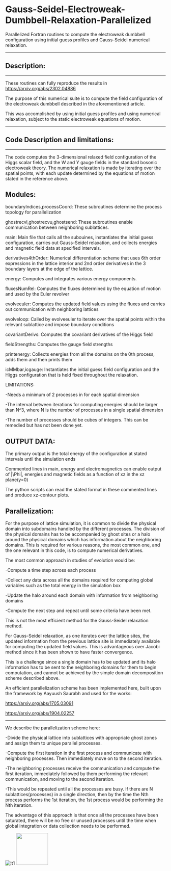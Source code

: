 # Gauss-Seidel-Electroweak-Dumbbell-Relaxation-Parallelized
Parallelized Fortran routines to compute the electroweak dumbbell configuration using initial guess profiles and Gauss-Seidel numerical relaxation.

-----------------------------------------------------------------------------------------------------------------------------------------------------

Description:
---------------------------------
-----------------------------------------------------------------------------------------------------------------------------------------------------

These routines can fully reproduce the results in https://arxiv.org/abs/2302.04886

The purpose of this numerical suite is to compute the field configuration of the electroweak dumbbell described in the aforementioned article. 

This was accomplished by using initial guess profiles and using numerical relaxation, subject to the static electroweak equations of motion.

-----------------------------------------------------------------------------------------------------------------------------------------------------

Code Description and limitations:
---------------------------------
-----------------------------------------------------------------------------------------------------------------------------------------------------

The code computes the 3-dimensional relaxed field configuration of the Higgs scalar field, and the W and Y gauge fields in the standard bosonic electroweak 
theory. The numerical relaxation is made by iterating over the spatial points, with each update determined by the equations of motion stated in the reference above.

Modules:
-------

boundaryIndices,processCoord: These subroutines determine the process topology for parallelization

ghostrecvl,ghostrecvu,ghostsend: These subroutines enable communication between neighboring sublattices.

main: Main file that calls all the subouines, instantiates the initial guess configuration, carries out Gauss-Seidel relaxation, and collects energies and magnetic field data at specified intervals.

derivatives4thOrder: Numerical differentiation scheme that uses 6th order expressions in the lattice interior and 2nd order derivatives in the 3 boundary layers at the edge of the lattice.

energy: Computes and integrates various energy components.

fluxesNumRel: Computes the fluxes determined by the equation of motion and used by the Euler revolver

evolveeuler: Computes the updated field values using the fluxes and carries out communication with neighboring lattices

evolveloop: Called by evolveeuler to iterate over the spatial points within the relevant sublattice and impose boundary conditions

covariantDerivs: Computes the covariant derivatives of the Higgs field

fieldStrengths: Computes the gauge field strengths

printenergy: Collects energies from all the domains on the 0th process, adds them and then prints them

icMMbar,icgauge: Instantiates the initial guess field configuration and the Higgs configuration that is held fixed throughout the relaxation.

LIMITATIONS:

-Needs a minimum of 2 processes in for each spatial dimension

-The interval between iterations for computing energies should be larger than N^3, where N is the number of processes in a single spatial dimension

-The number of processes should be cubes of integers. This can be remedied but has not been done yet.

OUTPUT DATA:
-----------

The primary output is the total energy of the configuration at stated intervals until the simulation ends

Commented lines in main, energy and electromagnetics can enable output of |\Phi|, energies and magnetic fields as a function of xz in the xz plane(y=0)

The python scripts can read the stated format in these commented lines and produce xz-contour plots.

Parallelization:
----------------
For the purpose of lattice simulation, it is common to divide the physical domain into subdomains handled by the different processes.
The division of the physical domains has to be accompanied by ghost sites or a halo around the physical domains which has information about the neighboring 
domains. This is required for various reasons, the most common one, and the one relevant in this code, is to compute numerical derivatives.

The most common approach in studies of evolution would be:

-Compute a time step across each process

-Collect any data across all the domains required for computing global variables such as the total energy in the simulation box

-Update the halo around each domain with information from neighboring domains

-Compute the next step and repeat until some criteria have been met.

This is not the most efficient method for the Gauss-Seidel relaxation method.

For Gauss-Seidel relaxation, as one iterates over the lattice sites, the updated information from the previous lattice site is immediately available
for computing the updated field values. This is advantageous over Jacobi method since it has been shown to have faster convergence.

This is a challenge since a single domain has to be updated and its halo information has to be sent to the neighboring domains for them to begin computation,
and cannot be achieved by the simple domain decomposition scheme described above.

An efficient parallelization scheme has been implemented here, built upon the framework by Aayuush Saurabh and used for the works:

https://arxiv.org/abs/1705.03091

https://arxiv.org/abs/1904.02257

-----------------------------------------------------------------------------------------------------------------------------------------------------

We describe the parallelization scheme here:

-Divide the physical lattice into sublattices with appropriate ghost zones and assign them to unique parallel processes.

-Compute the first iteration in the first process and communicate with neighboring processes. Then immediately move on to the second iteration.

-The neighboring processes receive the communication and compute the first iteration, immediately followed by them performing the relevant communication, and moving to the second iteration.

-This would be repeated until all the processes are busy. If there are N sublattices(processes) in a single direction, then by the time the Nth process performs the 1st iteration, the 1st process would be performing the Nth iteration.

The advantage of this approach is that once all the processes have been saturated, there will be no free or unused processes until the time when global integration or data collection needs to be performed.

![it1](https://github.com/Teerthal/Gauss-Seidel-Electroweak-Dumbbell-Relaxation-Parallelized/assets/95438989/a396635f-6993-422e-95c5-1fb3c85a400d|width=0.1)
<img src="https://github.com/Teerthal/Gauss-Seidel-Electroweak-Dumbbell-Relaxation-Parallelized/assets/95438989/a396635f-6993-422e-95c5-1fb3c85a400d" width="100">
